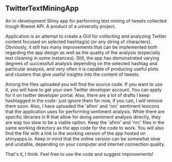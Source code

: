 ## TwitterTextMiningApp
An in-development Shiny app for performing text mining of tweets collected trough Rtweet API. A product of a university project.

Application is an attempt to create a GUI for collecting and analyzing Twitter content focused on selected hashtag(s) (or any string of characters).
Obviously, it still has many improvements that can be implemented both regarding the app design as well as the quality of the analysis (especially text cleaning in some instances). Still, the app has demonstrated varying degrees of successfull analysis depending on the selected hashtag and particular analysis, and very often it is capable of producing useful plots and clusters that give useful insights into the content of tweets.

Among the files uploaded you will find the source code. If you want to use it, you will have to get your own Twitter developer account. You can apply for it on twitter developer portal. Also, there are a lot of drafts I keep hashtagged in the code- just ignore them for now, if you can, I will remove them soon.
Also, I have uploaded the 'afinn' and 'nrc' sentiment lexicons that the application uses for performing sentiment analysis. While there are specific libraries in R that allow for doing sentiment analysis directly, they are way too slow to be a viable option. Keep the 'afinn' and 'nrc' files in the same working directory as the app code for the code to work.
You will also find the file with a link to the working version of the app hosted on shinyapps.io. Keep in mind that the online version can be somewhat slow and unstable, depending on your computer and internet connection quality.

That's it, I think. Feel free to use the code and suggest improvements!

